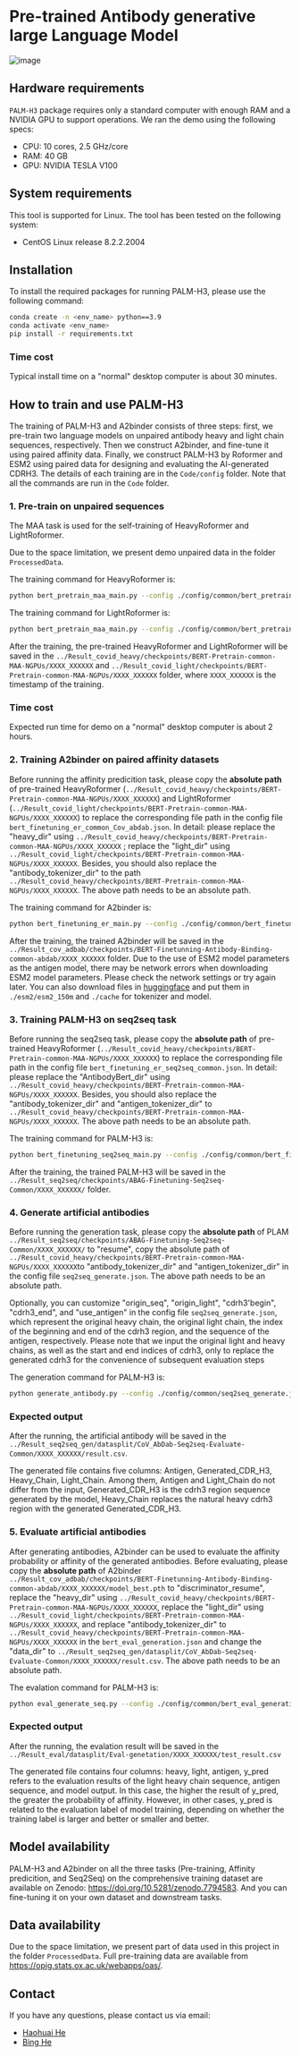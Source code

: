 # Pre-trained Antibody generative large Language Model
![image](https://github.com/TencentAILabHealthcare/PALM/blob/main/1.png)
## Hardware requirements
`PALM-H3` package requires only a standard computer with enough RAM and a NVIDIA GPU to support operations.
We ran the demo using the following specs:

+ CPU: 10 cores, 2.5 GHz/core
+ RAM: 40 GB
+ GPU: NVIDIA TESLA V100
## System requirements
This tool is supported for Linux. The tool has been tested on the following system:

+ CentOS Linux release 8.2.2.2004

## Installation
To install the required packages for running PALM-H3, please use the following command:
```bash
conda create -n <env_name> python==3.9
conda activate <env_name>
pip install -r requirements.txt
```
### Time cost
Typical install time on a "normal" desktop computer is about 30 minutes.

## How to train and use PALM-H3
The training of PALM-H3 and A2binder consists of three steps: first, we pre-train two language models on unpaired antibody heavy and light chain sequences, respectively. Then we construct A2binder, and fine-tune it using paired affinity data. Finally, we construct PALM-H3 by Roformer and ESM2 using paired data for designing and evaluating the AI-generated CDRH3. The details of each training are in the `Code/config` folder. Note that all the commands are run in the `Code` folder.


### 1. Pre-train on unpaired sequences
The MAA task is used for the self-training of HeavyRoformer and LightRoformer. 

Due to the space limitation, we present demo unpaired data in the folder `ProcessedData`.

The training command for HeavyRoformer is:
```bash
python bert_pretrain_maa_main.py --config ./config/common/bert_pretrain_maa_common_heavy_covid.json
```
The training command for LightRoformer is:
```bash
python bert_pretrain_maa_main.py --config ./config/common/bert_pretrain_maa_common_light_covid.json
```
After the training, the pre-trained HeavyRoformer and LightRoformer will be saved in the `../Result_covid_heavy/checkpoints/BERT-Pretrain-common-MAA-NGPUs/XXXX_XXXXXX` and `../Result_covid_light/checkpoints/BERT-Pretrain-common-MAA-NGPUs/XXXX_XXXXXX` folder, where `XXXX_XXXXXX` is the timestamp of the training.

### Time cost
Expected run time for demo on a "normal" desktop computer is about 2 hours.

### 2. Training A2binder on paired affinity datasets

Before running the affinity predicition task, please copy the **absolute path** of pre-trained HeavyRoformer (`../Result_covid_heavy/checkpoints/BERT-Pretrain-common-MAA-NGPUs/XXXX_XXXXXX`) and LightRoformer (`../Result_covid_light/checkpoints/BERT-Pretrain-common-MAA-NGPUs/XXXX_XXXXXX`) to replace the corresponding file path in the config file `bert_finetuning_er_common_Cov_abdab.json`. In detail: please replace the "heavy_dir" using `../Result_covid_heavy/checkpoints/BERT-Pretrain-common-MAA-NGPUs/XXXX_XXXXXX` ; replace the "light_dir"  using `../Result_covid_light/checkpoints/BERT-Pretrain-common-MAA-NGPUs/XXXX_XXXXXX`. Besides, you should also replace the "antibody_tokenizer_dir" to the path `../Result_covid_heavy/checkpoints/BERT-Pretrain-common-MAA-NGPUs/XXXX_XXXXXX`. The above path needs to be an absolute path.

The training command for A2binder is:
```bash
python bert_finetuning_er_main.py --config ./config/common/bert_finetuning_er_common_Cov_abdab.json
```
After the training, the trained A2binder will be saved in the `../Result_cov_adbab/checkpoints/BERT-Finetunning-Antibody-Binding-common-abdab/XXXX_XXXXXX` folder.
Due to the use of ESM2 model parameters as the antigen model, there may be network errors when downloading ESM2  model parameters. Please check the network settings or try again later. You can also download files in [huggingface](https://huggingface.co/facebook/esm2_t30_150M_UR50D/tree/main) and put them in `./esm2/esm2_150m` and `./cache` for tokenizer and model.

### 3. Training PALM-H3 on seq2seq task
Before running the seq2seq task, please copy the **absolute path** of pre-trained HeavyRoformer (`../Result_covid_heavy/checkpoints/BERT-Pretrain-common-MAA-NGPUs/XXXX_XXXXXX`) to replace the corresponding file path in the config file `bert_finetuning_er_seq2seq_common.json`. In detail: please replace the "AntibodyBert_dir" using `../Result_covid_heavy/checkpoints/BERT-Pretrain-common-MAA-NGPUs/XXXX_XXXXXX`. Besides, you should also replace the "antibody_tokenizer_dir" and "antigen_tokenizer_dir" to `../Result_covid_heavy/checkpoints/BERT-Pretrain-common-MAA-NGPUs/XXXX_XXXXXX`. The above path needs to be an absolute path.

The training command for PALM-H3 is:
```bash
python bert_finetuning_seq2seq_main.py --config ./config/common/bert_finetuning_er_seq2seq_common.json
```
After the training, the trained PALM-H3 will be saved in the `../Result_seq2seq/checkpoints/ABAG-Finetuning-Seq2seq-Common/XXXX_XXXXXX/` folder.

### 4. Generate artificial antibodies
Before running the generation task, please copy the **absolute path** of PLAM `../Result_seq2seq/checkpoints/ABAG-Finetuning-Seq2seq-Common/XXXX_XXXXXX/` to "resume", copy the absolute path of `../Result_covid_heavy/checkpoints/BERT-Pretrain-common-MAA-NGPUs/XXXX_XXXXXX`to "antibody_tokenizer_dir" and "antigen_tokenizer_dir" in the config file `seq2seq_generate.json`. The above path needs to be an absolute path.

Optionally, you can customize "origin_seq", "origin_light", "cdrh3'begin", "cdrh3_end", and "use_antigen" in the config file `seq2seq_generate.json`, which represent the original heavy chain, the original light chain, the index of the beginning and end of the cdrh3 region, and the sequence of the antigen, respectively. Please note that we input the original light and heavy chains, as well as the start and end indices of cdrh3, only to replace the generated cdrh3 for the convenience of subsequent evaluation steps

The generation command for PALM-H3 is:
```bash
python generate_antibody.py --config ./config/common/seq2seq_generate.json
```
### Expected output
After the running, the artificial antibody will be saved in the `../Result_seq2seq_gen/datasplit/CoV_AbDab-Seq2seq-Evaluate-Common/XXXX_XXXXXX/result.csv`.

The generated file contains five columns: Antigen, Generated_CDR_H3, Heavy_Chain, Light_Chain. Among them, Antigen and Light_Chain do not differ from the input, Generated_CDR_H3 is the cdrh3 region sequence generated by the model, Heavy_Chain replaces the natural heavy cdrh3 region with the generated Generated_CDR_H3.

### 5. Evaluate artificial antibodies
After generating antibodies, A2binder can be used to evaluate the affinity probability or affinity of the generated antibodies. Before evaluating, please copy the **absolute path** of A2binder `../Result_cov_adbab/checkpoints/BERT-Finetunning-Antibody-Binding-common-abdab/XXXX_XXXXXX/model_best.pth` to "discriminator_resume", replace the "heavy_dir" using `../Result_covid_heavy/checkpoints/BERT-Pretrain-common-MAA-NGPUs/XXXX_XXXXXX`, replace the "light_dir"  using `../Result_covid_light/checkpoints/BERT-Pretrain-common-MAA-NGPUs/XXXX_XXXXXX`, and replace "antibody_tokenizer_dir" to `../Result_covid_heavy/checkpoints/BERT-Pretrain-common-MAA-NGPUs/XXXX_XXXXXX`  in the `bert_eval_generation.json` and change the "data_dir" to `../Result_seq2seq_gen/datasplit/CoV_AbDab-Seq2seq-Evaluate-Common/XXXX_XXXXXX/result.csv`. The above path needs to be an absolute path.

The evalation command for PALM-H3 is:
```bash
python eval_generate_seq.py --config ./config/common/bert_eval_generation.json
```
### Expected output
After the running, the evalation result will be saved in the `../Result_eval/datasplit/Eval-genetation/XXXX_XXXXXX/test_result.csv` 

The generated file contains four columns: heavy, light, antigen, y_pred refers to the evaluation results of the light heavy chain sequence, antigen sequence, and model output. In this case, the higher the result of y_pred, the greater the probability of affinity. However, in other cases, y_pred is related to the evaluation label of model training, depending on whether the training label is larger and better or smaller and better.

## Model availability
PALM-H3 and A2binder on all the three tasks (Pre-training, Affinity predicition, and Seq2Seq) on the comprehensive training dataset are available on Zenodo: https://doi.org/10.5281/zenodo.7794583. And you can fine-tuning it on your own dataset and downstream tasks.
## Data availability
Due to the space limitation, we present part of data used in this project in the folder `ProcessedData`. Full pre-training data are available from https://opig.stats.ox.ac.uk/webapps/oas/.
## Contact
If you have any questions, please contact us via email: 
- [Haohuai He](mailto:hehh8@mail2.sysu.edu.cn)
- [Bing He](mailto:hebinghb@gmail.com)
